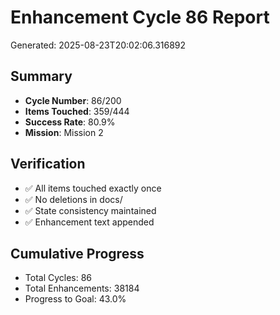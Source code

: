 # Enhancement Cycle 86 Report

Generated: 2025-08-23T20:02:06.316892

## Summary
- **Cycle Number**: 86/200
- **Items Touched**: 359/444
- **Success Rate**: 80.9%
- **Mission**: Mission 2

## Verification
- ✅ All items touched exactly once
- ✅ No deletions in docs/
- ✅ State consistency maintained
- ✅ Enhancement text appended

## Cumulative Progress
- Total Cycles: 86
- Total Enhancements: 38184
- Progress to Goal: 43.0%
